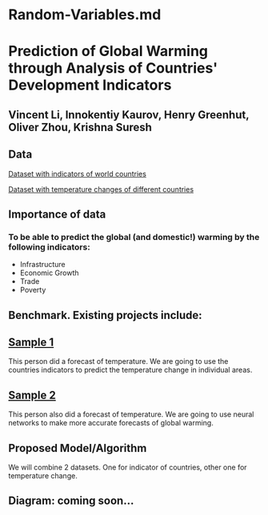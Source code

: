 # Random-Variables.md

# Prediction of Global Warming through Analysis of Countries' Development Indicators

## Vincent Li, Innokentiy Kaurov, Henry Greenhut, Oliver Zhou, Krishna Suresh

## Data
[Dataset with indicators of world countries](https://www.kaggle.com/ploverbrown/world-bank-indicators-collection)

[Dataset with temperature changes of different countries](https://www.kaggle.com/sevgisarac/temperature-change)

## Importance of data
### To be able to predict the global (and domestic!) warming by the following indicators:
- Infrastructure
- Economic Growth
- Trade
- Poverty
## Benchmark. Existing projects include:
## [Sample 1](https://www.kaggle.com/ghenima/temperature-change-analysis-in-progress)
This person did a forecast of temperature. We are going to use the countries indicators to predict the temperature change in individual areas.

## [Sample 2](https://www.kaggle.com/gatandubuc/forecast-with-n-beats-interpretable-model)
This person also did a forecast of temperature. We are going to use neural networks to make more accurate forecasts of global warming.
## Proposed Model/Algorithm
We will combine 2 datasets. One for indicator of countries, other one for temperature change. 

## Diagram: coming soon...
